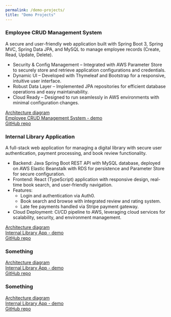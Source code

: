 ```yaml
---
permalink: /demo-projects/
title: "Demo Projects"
---
```

### Employee CRUD Management System
A secure and user-friendly web application built with Spring Boot 3, Spring MVC, Spring Data JPA, and MySQL to manage employee records (Create, Read, Update, Delete).  
- Security & Config Management – Integrated with AWS Parameter Store to securely store and retrieve application configurations and credentials.  
- Dynamic UI – Developed with Thymeleaf and Bootstrap for a responsive, intuitive user interface.  
- Robust Data Layer – Implemented JPA repositories for efficient database operations and easy maintainability.  
- Cloud Ready – Designed to run seamlessly in AWS environments with minimal configuration changes.

[Architecture diagram]()  
[Employee CRUD Management System - demo](http://Javarchitect-employee-management-env.eba-eqfyqmpk.us-east-1.elasticbeanstalk.com )  
[GitHub repo](https://github.com/rtaylor02/employee_mgt_system)  


### Internal Library Application
A full-stack web application for managing a digital library with secure user authentication, payment processing, and book review functionality.
- Backend: Java Spring Boot REST API with MySQL database, deployed on AWS Elastic Beanstalk with RDS for persistence and Parameter Store for secure configuration.
- Frontend: React (TypeScript) application with responsive design, real-time book search, and user-friendly navigation.
- Features:
  - Login and authentication via Auth0.
  - Book search and browse with integrated review and rating system.
  - Late fee payments handled via Stripe payment gateway.
- Cloud Deployment: CI/CD pipeline to AWS, leveraging cloud services for scalability, security, and environment management.

[Architecture diagram]()  
[Internal Library App - demo](http://Javarchitect-employee-management-env.eba-eqfyqmpk.us-east-1.elasticbeanstalk.com )  
[GitHub repo](https://github.com/rtaylor02/employee_mgt_system)  


### Something  
[Architecture diagram]()  
[Internal Library App - demo](http://Javarchitect-employee-management-env.eba-eqfyqmpk.us-east-1.elasticbeanstalk.com )  
[GitHub repo](https://github.com/rtaylor02/employee_mgt_system)  


### Something  
[Architecture diagram]()  
[Internal Library App - demo](http://Javarchitect-employee-management-env.eba-eqfyqmpk.us-east-1.elasticbeanstalk.com )  
[GitHub repo](https://github.com/rtaylor02/employee_mgt_system)  




